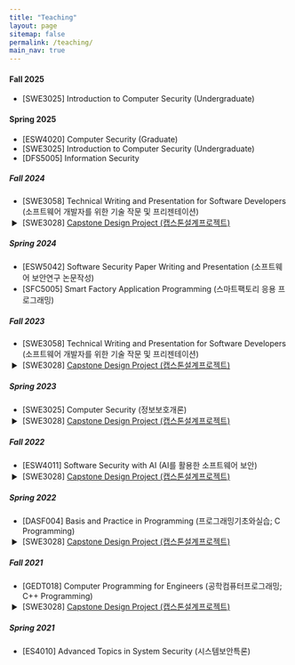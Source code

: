 ```yaml
---
title: "Teaching"
layout: page
sitemap: false
permalink: /teaching/
main_nav: true
---
```


<style>
details summary {
    cursor: pointer;
    list-style: none;
    position: relative;
}

details summary::-webkit-details-marker {
    display: none;
}

details summary::before {
    content: "▶";
    position: absolute;
    left: -20px;
    top: 4px;
    transition: transform 0.3s ease;
    transform-origin: center;
    font-size: 12px;
}

details[open] summary::before {
    transform: rotate(90deg);
}

details ul {
    list-style: none;
    padding-left: 0;
    margin-left: 20px;
}

details ul li {
    padding-left: 0;
}

/* Hide bullet points for list items containing details elements */
li:has(details) {
    list-style: none;
}
</style>

#### Fall 2025

- [SWE3025] Introduction to Computer Security (Undergraduate)

#### Spring 2025

- [ESW4020] Computer Security (Graduate)
- [SWE3025] Introduction to Computer Security (Undergraduate)
- [DFS5005] Information Security

##### Fall 2024

- [SWE3058] Technical Writing and Presentation for Software Developers (소프트웨어 개발자를 위한 기술 작문 및 프리젠테이션)
- <details markdown="0">
  <summary>
   [SWE3028] <a href="https://github.com/SecAI-Lab/SWE3028-Fall-2024/" target="_blank"> Capstone Design Project (캡스톤설계프로젝트) </a>
  </summary>
  <ul>
    <li>(Team A) Housit: Mobile Application for Household Care </li>
    <li>(Team B) Tool to monitor Thread Pool of Spring Web Application</li>
    <li>(Team C) MindCompass: NLP-based Psychological Diagnostic Diary</li>
    <li>(Team D) ALL-IN-ONE Platform For Private Tutoring</li>
    <li>(Team E) CircleSpace: University Club Archive for All Students</li>
    <li>(Team F) HallyuGo: A Guide to Discover and Visit K-Culture Hotspots</li>
    <li>(Team G) SKKU-DM, A Platform for Dual Major Students in SKKU</li>
    <li>(Team H) SKKU Chatbot for Exchange Students</li>
    <li>(Team I) Parking Lot Vacancy Notification System</li>
    <li>(Team J) Web Platform Providing Information and Simulation Game of Baseball Metrics</li>
    <li>(Team K) Perfect Studymate: A Learning Chatbot Powered by RAG Technology</li>
    <li>(Team L) FLEX: AI-Powered Diet and Workout Plan Application</li>
  </ul>
  </details>

##### Spring 2024

- [ESW5042] Software Security Paper Writing and Presentation (소프트웨어 보안연구 논문작성)
- [SFC5005] Smart Factory Application Programming (스마트팩토리 응용 프로그래밍)

##### Fall 2023

- [SWE3058] Technical Writing and Presentation for Software Developers (소프트웨어 개발자를 위한 기술 작문 및 프리젠테이션)
- <details markdown="0">
  <summary>
  [SWE3028] <a href="https://github.com/SecAI-Lab/SWE3028-Fall-2023/" target="_blank">Capstone Design Project (캡스톤설계프로젝트)</a>
  </summary>
  <ul>
    <li>(Team A) Empty Seats? </li>
    <li>(Team B) ChatPub: Retrieval Augmented Generation-Based Web Application to Help Finding Policy for Korean Youth </li>
    <li>(Team C) SwipeBite: User-friendly Restaurant Selection Application </li>
    <li>(Team D) VoCard: An Effective Approach to English Vocabulary Acquisition </li>
    <li>(Team E) MailAI: Revolutionizing Email Management with Artificial Intelligence </li>
    <li>(Team F) School Pick: Streamlining Student Dining and Meal Plans </li>
    <li>(Team G) College Quest: A College Simulation Game </li>
    <li>(Team H) Stock Price Prediction System </li>
    <li>(Team I) Emotional Diary </li>
    <li>(Team J) Web Platform Providing Information and Simulation Game of Baseball Metrics </li>
    <li>(Team K) SwithS (Study with SKKU): Study Integration Patform for SKKU Students </li>
    <li>(Team L) Algoverse: A Learning Platform for Visualizing Algorithms </li>
    <li>(Team M) YogaForm: Yoga Pose Correction AI Web Service Using Pose Estimation Model </li>
  </ul>
  </details>

##### Spring 2023

- [SWE3025] Computer Security (정보보호개론)
- <details markdown="0">
  <summary>
  [SWE3028] <a href="https://github.com/SecAI-Lab/SWE3028-Spring-2023/" target="_blank">Capstone Design Project (캡스톤설계프로젝트)</a>
  </summary>
  <ul>
    <li>(Team A) CockTell: Developing a Web Application For Cocktail Community Service</li>
    <li>(Team B) TimeCodi: Time Coordination Service</li>
    <li>(Team C) NotiSKKU: Notification App for Targeted Major and Topic Information</li>
    <li>(Team D) AI-based Web Application for Children with Autism Spectrum Disorder </li>
    <li>(Team E) Runtime Animation Generate Plug-in using Motion Diffusion Model</li>
    <li>(Team F) Merge: A team building and cooperation platform for developers and designers</li>
    <li>(Team G) Integrated Contents Recommendation Platform across Different Domains</li>
    <li>(Team H) SKKUEXS: Providing Support for Exchange Students at SKKU</li>
  </ul>
  </details>

##### Fall 2022

- [ESW4011] Software Security with AI (AI를 활용한 소프트웨어 보안)
- <details markdown="0">
  <summary>
  [SWE3028] <a href="https://github.com/SecAI-Lab/SWE3028-Fall-2022/" target="_blank">Capstone Design Project (캡스톤설계프로젝트)</a>
  </summary>
  <ul>
    <li>(Team A) SKKUlar; Scholarship Finder (Mobile App)* <br>
    [성균관대 소프트웨어학과 캡스톤 디자인 경진대회 최우수상 수상]</li>
    <li>(Team B) Coloring Old Pictures with State-of-the-art Colorization Techniques (Web Application)* <br>[동대회 장려상 수상]</li>
    <li>(Team C) ZzangBaguni; Mobile Platform for the Optimal Purchase of Items from Nearby Markets</li>
    <li>(Team D) Walking Mate and Tracking Diary (Mobile App)* <br> [동대회 우수상 수상]</li>
    <li>(Team E) YoungFarmer; Mobile Platform for Farm Products' Transactions</li>
    <li>(Team F) Skkudo; College Club Management Web Platform* <br> [동대회 우수상 수상]</li>
    <li>(Team G) MyCampus; Customized Course Manager for iCampus@SKKU (Chrome Extension)* <br> [동대회 장려상 수상]</li>
    <li>(Team H) Kingo Manager; Private Assistant for the Requirements of Graduation (Mobile App)* <br> [동대회 장려상 수상]</li>
  </ul>
  </details>

##### Spring 2022

- [DASF004] Basis and Practice in Programming (프로그래밍기초와실습; C Programming)
- <details markdown="0">
  <summary>
  [SWE3028] <a href="https://github.com/SecAI-Lab/SWE3028-Spring-2022/" target="_blank">Capstone Design Project (캡스톤설계프로젝트)</a>
  </summary>
  <ul>
    <li>(Team A) Virtual Korea: a Novel Online Discussion Platform Based on an AI Arbitrator * <br>
    <a href="https://kism.or.kr/bbs/board.php?bo_table=AL01000000&wr_id=355" target="_blank">[Best Paper Award at the Capstone Design Project Competition by Korean Institute of Smart Media]</a></li>
    <li>(Team B) Mobile Robot Platform at Nursing Home for Elderly with Application Service</li>
    <li>(Team C) IsRun: Mobile Application for Beginning Runners</li>
    <li>(Team D) Preventing Turtle Neck Syndrome using Machine Learning</li>
    <li>(Team E) AR Indoor Navigation for SKKU Natural Science Campus Benzene-ring Building</li>
    <li>(Team F) AI, GO DOODLE: Web Game Service with AI</li>    
  </ul>
  </details>

##### Fall 2021

- [GEDT018] Computer Programming for Engineers (공학컴퓨터프로그래밍; C++ Programming)
- <details markdown="0">
  <summary>
  [SWE3028] <a href="https://github.com/SecAI-Lab/SWE3028-Fall-2021/" target="_blank">Capstone Design Project (캡스톤설계프로젝트)</a>
  </summary>
  <ul>
    <li>(Team A) GANdan-fontmaker: Web Service for Handwritten-Hangul Font Generation</li>
    <li>(Team B) S-Gether: Web Application for Sharing Goal</li>
    <li>(Team C) Explainable AI model for Stock Trading</li>
    <li>(Team D) AI-Powered Anime Character Editing Web App</li>
    <li>(Team E) Stock-loss Prevention: Mobile Application with CNN-LSTM Model for Predicting Sharp Rises and Falls in Stock Price</li>
    <li>(Team F) Review Note Auto Generation Application* <br>
    [성균관대 글로벌융합학부 인공지능융합의 날 공모전 수상]</li>
    <li>(Team G) Deep Learning Based Fashion Recommendation Application</li>
    <li>(Team H) CNN based Location Image Search and its Adaptation to Social Network* <br>
    [성균관대 글로벌융합학부 인공지능융합의 날 공모전 수상]</li>
  </ul>
  </details>

##### Spring 2021

- [ES4010] Advanced Topics in System Security (시스템보안특론)
